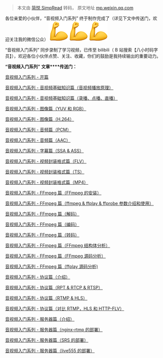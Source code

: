 > 本文由 [简悦 SimpRead](http://ksria.com/simpread/) 转码， 原文地址 [mp.weixin.qq.com](https://mp.weixin.qq.com/s?__biz=Mzg2MzA0NjM3Ng==&mid=2247483992&idx=1&sn=1f8ffc99f82439a7ece601939b4dd381&chksm=ce7fdddff90854c95a1f563f5652f6490404fb14698840d07113e58e38e501a6bd11006bf279&mpshare=1&scene=23&srcid=1212XjsAVh4y6yyX91R3b6HO&sharer_sharetime=1639300861561&sharer_shareid=5e60c650c4ac167a84f4af1048de6abc#rd)

各位亲爱的小伙伴，“音视频入门系列” 终于制作完成了（详见下文中传送门，欢迎关注我的微信公众）![](images/640.png)![](images/640.png)![](images/640.png)

“音视频入门系列” 同步录制了学习视频，已传至 bilibili（ B 站搜索【八小时码字员】），欢迎各位小伙伴点赞、关注、收藏，你们的鼓励是我持续输出的重要动力。

**“音视频入门系列”** **文章****传送门：**  

[音视频入门系列 - 开篇](http://mp.weixin.qq.com/s?__biz=Mzg2MzA0NjM3Ng==&mid=2247483920&idx=1&sn=443afe3675c4b902139ac1275241495e&chksm=ce7fdd97f9085481b7243b09e58c75d945b6417387be1cbd8b69c357286bcce410f26d3f260a&scene=21#wechat_redirect)

[音视频入门系列 - 音视频基础知识篇（音视频播放原理）](http://mp.weixin.qq.com/s?__biz=Mzg2MzA0NjM3Ng==&mid=2247483924&idx=1&sn=c7a7febae45e1848399bb7b4c60e11d6&chksm=ce7fdd93f9085485f6c5f62da16d7c2f1660a458377f5c1db6bfa1787ed310ab405f60fff64b&scene=21#wechat_redirect)  

[音视频入门系列 - 音视频基础知识篇（录播、点播、直播）](http://mp.weixin.qq.com/s?__biz=Mzg2MzA0NjM3Ng==&mid=2247483924&idx=2&sn=dfa0a8af9e34fafa64e118b155254826&chksm=ce7fdd93f9085485b521f966de13b3bd63de07dd889d058a8ae8d978b68a5344cbb207987ebf&scene=21#wechat_redirect)  

[音视频入门系列 - 图像篇（YUV 和 RGB）](http://mp.weixin.qq.com/s?__biz=Mzg2MzA0NjM3Ng==&mid=2247483939&idx=1&sn=bd3867f3d0bc0fe0648bbcb349bbcbb4&chksm=ce7fdda4f90854b2136373bc01e8e4de2207c7fd959be1b35ec62e67f402d04c528d24fe6587&scene=21#wechat_redirect)  

[音视频入门系列 - 图像篇（H.264）](http://mp.weixin.qq.com/s?__biz=Mzg2MzA0NjM3Ng==&mid=2247483939&idx=2&sn=326159632dd2bbe637f83f01ae0b11c3&chksm=ce7fdda4f90854b2cb9d4dbec69369371846fa3f8eda6fe68cb4cbc48ccafd213aaeb60c5d21&scene=21#wechat_redirect)  

[音视频入门系列 - 音频篇（PCM）](http://mp.weixin.qq.com/s?__biz=Mzg2MzA0NjM3Ng==&mid=2247483940&idx=1&sn=e89cd040dad1028dbf1bad550438acf9&chksm=ce7fdda3f90854b50e54d9f4eb1df77e0b4b2390465d05b4b3f0cefbdf3e7db86eb103bdfde7&scene=21#wechat_redirect)  

[音视频入门系列 - 音频篇（AAC）](http://mp.weixin.qq.com/s?__biz=Mzg2MzA0NjM3Ng==&mid=2247483940&idx=2&sn=23e52788eae4e45795c2201c8bd5324a&chksm=ce7fdda3f90854b5250c2477e8cf3c0043185f85cd894d4b77a9bf4aae957364977d9f49450d&scene=21#wechat_redirect)  

[音视频入门系列 - 字幕篇（SSA & ASS）](http://mp.weixin.qq.com/s?__biz=Mzg2MzA0NjM3Ng==&mid=2247483941&idx=1&sn=a5e2aaca558d2b17d542f905fa50eae3&chksm=ce7fdda2f90854b4179df83821583d6726fb26cf63ad596dd998c839e5ea7c1a9167b8b97498&scene=21#wechat_redirect)  

[音视频入门系列 - 视频封装格式篇（FLV）](http://mp.weixin.qq.com/s?__biz=Mzg2MzA0NjM3Ng==&mid=2247483942&idx=1&sn=0420111ef1b348b59178e434bb5cca1c&chksm=ce7fdda1f90854b7a14cf05698bd8ca22278d65e6a3a22effeea057e8920be63616d0682e541&scene=21#wechat_redirect)  

[音视频入门系列 - 视频封装格式篇（TS）](http://mp.weixin.qq.com/s?__biz=Mzg2MzA0NjM3Ng==&mid=2247483942&idx=2&sn=9ca89afcacfc362a634324ba00263491&chksm=ce7fdda1f90854b78c1f460ead3adb2b98fb95f138fd3d58f49f1c7bfdacaf505a28c6c69767&scene=21#wechat_redirect)  

[音视频入门系列 - 视频封装格式篇（MP4）](http://mp.weixin.qq.com/s?__biz=Mzg2MzA0NjM3Ng==&mid=2247483942&idx=3&sn=fb2922c901b1cff139020eda3e3aa52b&chksm=ce7fdda1f90854b74a0ff0e46a97d27f74a65c3520703e9ab38f2bea300e22168be2998fa833&scene=21#wechat_redirect)

[音视频入门系列 - FFmpeg 篇（FFmpeg 的安装）](http://mp.weixin.qq.com/s?__biz=Mzg2MzA0NjM3Ng==&mid=2247483963&idx=1&sn=796fc42b9d990514345abdc1a5d6307c&chksm=ce7fddbcf90854aa77c5c9b5a6c10944d90f3f102f271c91f10987cf31a7c6e8b7ccf8aac311&scene=21#wechat_redirect)  

[音视频入门系列 - FFmpeg 篇（ffmpeg & ffplay & ffprobe 参数介绍和使用）](http://mp.weixin.qq.com/s?__biz=Mzg2MzA0NjM3Ng==&mid=2247483963&idx=2&sn=f0131be8d34f40e42704231f66c8f875&chksm=ce7fddbcf90854aac38d48d10d220314d4efd93965953fa6c8769efdb39ea1b8a6c0ac15b6cb&scene=21#wechat_redirect)  

[音视频入门系列 - FFmpeg 篇（解码）](http://mp.weixin.qq.com/s?__biz=Mzg2MzA0NjM3Ng==&mid=2247483963&idx=3&sn=9f2252b8ca8dfaab46872d33c7b970df&chksm=ce7fddbcf90854aa3069cd41edc27e51ad0fad411d10ce706eb858d77348e2d2ebfdd7269a12&scene=21#wechat_redirect)  

[音视频入门系列 - FFmpeg 篇（编码）](http://mp.weixin.qq.com/s?__biz=Mzg2MzA0NjM3Ng==&mid=2247483963&idx=4&sn=efd0a1261b86dee04d68053e291eb34f&chksm=ce7fddbcf90854aa001849686124a2f14bf6976559d1e98980cdacca80f735126523daf1e5f9&scene=21#wechat_redirect)  

[音视频入门系列 - FFmpeg 篇（转码）](http://mp.weixin.qq.com/s?__biz=Mzg2MzA0NjM3Ng==&mid=2247483963&idx=5&sn=712ed6dea30c07939500e2c8f466b14d&chksm=ce7fddbcf90854aaefb7be01f565a4ddc92da278e9b6b8aaaa8c0b0dd3527547f28c7363985d&scene=21#wechat_redirect)  

[音视频入门系列 - FFmpeg 篇（FFmpeg 结构体分析）](http://mp.weixin.qq.com/s?__biz=Mzg2MzA0NjM3Ng==&mid=2247483963&idx=6&sn=a2fb3dc7516d33a043f0eeb2acc46d92&chksm=ce7fddbcf90854aa4c0054e454346b7ff893adcc8205c053bcf94c5ad50da07477769f1d9cb3&scene=21#wechat_redirect)  

[音视频入门系列 - FFmpeg 篇（FFmpeg 源码分析）](http://mp.weixin.qq.com/s?__biz=Mzg2MzA0NjM3Ng==&mid=2247483963&idx=7&sn=7ead6d10cb73740af97e55323a2ca1ae&chksm=ce7fddbcf90854aa34005ced70b6c764500f9c45e4fc9a010dea517c700dccd9cce9b8a110f9&scene=21#wechat_redirect)  

[音视频入门系列 - FFmpeg 篇（ffplay 源码分析)](http://mp.weixin.qq.com/s?__biz=Mzg2MzA0NjM3Ng==&mid=2247483963&idx=8&sn=9e1860012c05a5ad5c068dc50b708bb8&chksm=ce7fddbcf90854aac07e2ef76ea1755dcad804fcbd43758c3565e225a9f6681ced9244d12d21&scene=21#wechat_redirect)

[音视频入门系列 - 协议篇（介绍）](http://mp.weixin.qq.com/s?__biz=Mzg2MzA0NjM3Ng==&mid=2247483971&idx=1&sn=4c9d462dee7844249ca2981c8de0ccf4&chksm=ce7fddc4f90854d220c2602e8008ea4d9468e1bd2229ad244539b93786cf6c107028794d5eb0&scene=21#wechat_redirect)  

[音视频入门系列 - 协议篇（RPT & RTCP & RTSP）](http://mp.weixin.qq.com/s?__biz=Mzg2MzA0NjM3Ng==&mid=2247483971&idx=2&sn=489455239c1300c292e868786185474c&chksm=ce7fddc4f90854d2ce29c2bb802485bc5a7be666b5d4f65330a5bb6d75aaa93386a50f388b83&scene=21#wechat_redirect)  

[音视频入门系列 - 协议篇（RTMP & HLS）](http://mp.weixin.qq.com/s?__biz=Mzg2MzA0NjM3Ng==&mid=2247483971&idx=3&sn=f88add27a5a380cc59bceedc3040cd6e&chksm=ce7fddc4f90854d2e2d429a965c9932be69f76038ee43545eb0e254e45271ae51314c8a30bfa&scene=21#wechat_redirect)  

[音视频入门系列 - 协议篇（对比 RTMP，HLS 和 HTTP-FLV）](http://mp.weixin.qq.com/s?__biz=Mzg2MzA0NjM3Ng==&mid=2247483971&idx=4&sn=2714c97e117722ef478b3b3fa491088c&chksm=ce7fddc4f90854d2835dfbbb8a7498ed13e1b4af87aa075d1fd108f87a7e116463ec41cfdd98&scene=21#wechat_redirect)

[音视频入门系列 - 服务器篇（介绍）](http://mp.weixin.qq.com/s?__biz=Mzg2MzA0NjM3Ng==&mid=2247483974&idx=1&sn=57bc4e9baa4ed4eee52c8609edf0e37c&chksm=ce7fddc1f90854d7d386d7801e37d4304ace2e3bff59294aad45ff82dc0bfb2953c49e202743&scene=21#wechat_redirect)  

[音视频入门系列 - 服务器篇（nginx-rtmp 的部署）](http://mp.weixin.qq.com/s?__biz=Mzg2MzA0NjM3Ng==&mid=2247483974&idx=2&sn=21d844195a08c1f699873de14a3dcf2c&chksm=ce7fddc1f90854d78dfb449d9187a9bcdbbdadd0c19496180fe4d384bf7a04d98d604bd2edd3&scene=21#wechat_redirect)  

[音视频入门系列 - 服务器篇（SRS 的部署）](http://mp.weixin.qq.com/s?__biz=Mzg2MzA0NjM3Ng==&mid=2247483974&idx=3&sn=4f877b69148b19d9ce15dd9fa3901004&chksm=ce7fddc1f90854d73aea87d2c9e161dd569e08f63618c96e95068be16c1a9faa978e07b41873&scene=21#wechat_redirect)  

[音视频入门系列 - 服务器篇（live555 的部署）](http://mp.weixin.qq.com/s?__biz=Mzg2MzA0NjM3Ng==&mid=2247483974&idx=4&sn=4b50b17e0fd30e69ee2fc53bf02de60d&chksm=ce7fddc1f90854d7d865af73b4b89f101cd8b13cf1ce0a5d2632e3b54ebbe1def268721cad2e&scene=21#wechat_redirect)
